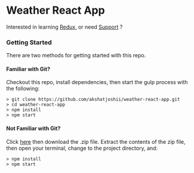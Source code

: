 # Weather React App

Interested in learning [Redux](http://www.akshatjoshi.co.in/), or need [Support](http://www.akshatjoshi.co.in/) ?

### Getting Started

There are two methods for getting started with this repo.

#### Familiar with Git?
Checkout this repo, install dependencies, then start the gulp process with the following:

```
> git clone https://github.com/akshatjoshii/weather-react-app.git
> cd weather-react-app
> npm install
> npm start
```

#### Not Familiar with Git?
Click [here](https://github.com/akshatjoshii/weather-react-app/archive/master.zip) then download the .zip file.  Extract the contents of the zip file, then open your terminal, change to the project directory, and:

```
> npm install
> npm start
```
